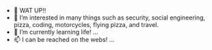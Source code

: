 - 👋 WAT UP!! 
- 👀 I’m interested in many things such as security, social engineering, pizza, coding, motorcycles, flying pizza, and travel. 
- 🌱 I’m currently learning life! ...
- 📫 I can be reached on the webs!  ...

<!---
TheDong3r/TheDong3r is a ✨ special ✨ repository because its `README.md` (this file) appears on your GitHub profile.
You can click the Preview link to take a look at your changes.
--->
